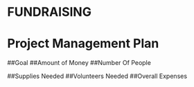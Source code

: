 # FUNDRAISING
# Project Management Plan
##Goal
##Amount of Money
##Number Of People
 
##Supplies Needed
##Volunteers Needed
##Overall Expenses
